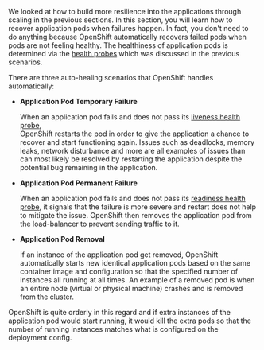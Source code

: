 We looked at how to build more resilience into the applications through scaling in the 
previous sections. In this section, you will learn how to recover application pods when 
failures happen. In fact, you don't need to do anything because OpenShift automatically 
recovers failed pods when pods are not feeling healthy. The healthiness of application pods is determined via the 
[health probes](https://docs.openshift.com/container-platform/3.7/dev_guide/application_health.html#container-health-checks-using-probes) 
which was discussed in the previous scenarios.

There are three auto-healing scenarios that OpenShift handles automatically:

* **Application Pod Temporary Failure** 

  When an application pod fails and does not pass its 
  [liveness health probe](https://docs.openshift.com/container-platform/3.7/dev_guide/application_health.html#container-health-checks-using-probes),  
  OpenShift restarts the pod in order to give the application a chance to recover and start functioning 
  again. Issues such as deadlocks, memory leaks, network disturbance and more are all examples of issues 
  than can most likely be resolved by restarting the application despite the potential bug remaining in the 
  application.

* **Application Pod Permanent Failure** 

  When an application pod fails and does not pass its 
  [readiness health probe](https://docs.openshift.com/container-platform/3.7/dev_guide/application_health.html#container-health-checks-using-probes), 
  it signals that the failure is more severe and restart does not help to mitigate the issue. OpenShift then 
  removes the application pod from the load-balancer to prevent sending traffic to it.

* **Application Pod Removal** 

  If an instance of the application pod get removed, OpenShift automatically 
  starts new identical application pods based on the same container image and configuration so that the 
  specified number of instances all running at all times. An example of a removed pod is when an entire 
  node (virtual or physical machine) crashes and is removed from the cluster.

OpenShift is quite orderly in this regard and if extra instances of the application pod would start running, 
it would kill the extra pods so that the number of running instances matches what is 
configured on the deployment config.